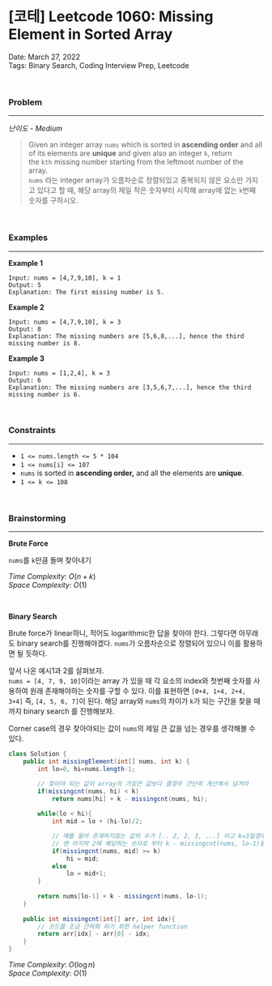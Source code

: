 # [코테] Leetcode 1060: Missing Element in Sorted Array

Date: March 27, 2022  
Tags: Binary Search, Coding Interview Prep, Leetcode  
  
<br />

### Problem

---

*난이도 - Medium*

> Given an integer array `nums` which is sorted in **ascending order** and all of its elements are **unique** and given also an integer `k`, return the `kth` missing number starting from the leftmost number of the array.  
`nums` 라는 integer array가 오름차순로 정렬되있고 중복되지 않은 요소만 가지고 있다고 할 때, 해당 array의 제일 작은 숫자부터 시작해 array에 없는 `k`번째 숫자를 구하시오.

<br />

### Examples

---

**Example 1**

```
Input: nums = [4,7,9,10], k = 1
Output: 5
Explanation: The first missing number is 5.
```

**Example 2**

```
Input: nums = [4,7,9,10], k = 3
Output: 8
Explanation: The missing numbers are [5,6,8,...], hence the third missing number is 8.
```

**Example 3**

```
Input: nums = [1,2,4], k = 3
Output: 6
Explanation: The missing numbers are [3,5,6,7,...], hence the third missing number is 6.
```

<br />

### Constraints

---

- `1 <= nums.length <= 5 * 104`
- `1 <= nums[i] <= 107`
- `nums` is sorted in **ascending order,** and all the elements are **unique**.
- `1 <= k <= 108`

<br />

### Brainstorming

---

**Brute Force** 

`nums`를 `k`만큼 돌며 찾아내기 

*Time Complexity*: $O(n+k)$  
*Space Complexity*: $O(1)$

<br />
  
**Binary Search**

Brute force가 linear하니, 적어도 logarithmic한 답을 찾아야 한다. 그렇다면 아무래도 binary search를 진행해야겠다. `nums`가 오름차순으로 정렬되어 있으니 이를 활용하면 될 듯하다. 

앞서 나온 예시1과 2를 살펴보자.  
`nums = [4, 7, 9, 10]`이라는 array 가 있을 때 각 요소의 index와 첫번째 숫자를 사용하여 원래 존재해야하는 숫자를 구할 수 있다. 이를 표현하면 `[0+4, 1+4, 2+4, 3+4]` 즉, `[4, 5, 6, 7]`이 된다. 해당 array와 `nums`의 차이가 `k`가 되는 구간을 찾을 때 까지 binary search 를 진행해보자. 

Corner case의 경우 찾아야되는 값이 `nums`의 제일 큰 값을 넘는 경우를 생각해볼 수 있다. 

```java
class Solution {
    public int missingElement(int[] nums, int k) {
        int lo=0, hi=nums.length-1;

		// 찾아야 되는 값이 array의 가장큰 값보다 클경우 간단히 계산해서 넘겨라
        if(missingcnt(nums, hi) < k)
            return nums[hi] + k - missingcnt(nums, hi);
        
        while(lo < hi){
            int mid = lo + (hi-lo)/2;

            // 예를 들어 존재하지않는 값의 수가 [.. 2, 2, 3, ...] 이고 k=3일경우
            // 맨 마지막 2에 해당하는 숫자로 부터 k - missingcnt(nums, lo-1)를 찾아야한다
            if(missingcnt(nums, mid) >= k)
                hi = mid;
            else
                lo = mid+1;
        }
        
        return nums[lo-1] + k - missingcnt(nums, lo-1);
    }
    
    public int missingcnt(int[] arr, int idx){
        // 코드를 조금 간략화 하기 위한 helper function
        return arr[idx] - arr[0] - idx;
    }
}
```

*Time Complexity*: $O(\operatorname{log} n)$  
*Space Complexity*: $O(1)$